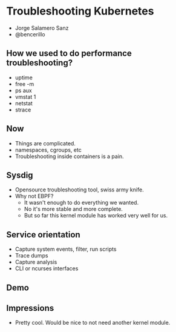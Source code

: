 # Troubleshooting Kubernetes
- Jorge Salamero Sanz
- @bencerillo

## How we used to do performance troubleshooting?
- uptime
- free -m
- ps aux
- vmstat 1
- netstat
- strace

## Now
- Things are complicated.
- namespaces, cgroups, etc
- Troubleshooting inside containers is a pain.


## Sysdig
- Opensource troubleshooting tool, swiss army knife.
- Why not EBPF?
  - It wasn't enough to do everything we wanted.
  - No it's more stable and more complete.
  - But so far this kernel module has worked very well for us.

## Service orientation
- Capture system events, filter, run scripts
- Trace dumps
- Capture analysis
- CLI or ncurses interfaces

## Demo

## Impressions
- Pretty cool. Would be nice to not need another kernel module.
